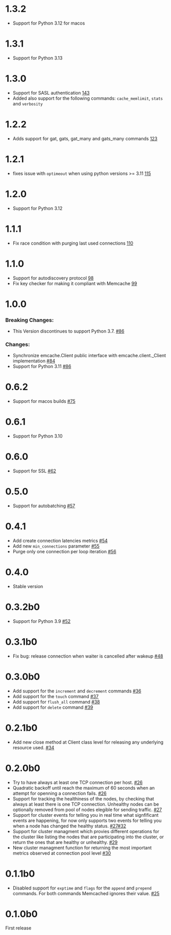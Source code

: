 1.3.2
================
- Support for Python 3.12 for macos

1.3.1
================
- Support for Python 3.13

1.3.0
================
- Support for SASL authentication [143](https://github.com/emcache/emcache/pull/143)
- Added also support for the following commands: `cache_memlimit`, `stats` and `verbosity`

1.2.2
================
- Adds support for gat, gats, gat_many and gats_many commands [123](https://github.com/emcache/emcache/pull/123)

1.2.1
================
- fixes issue with `optimeout` when using python versions >= 3.11 [115](https://github.com/emcache/emcache/pull/115)

1.2.0
================
- Support for Python 3.12

1.1.1
================
- Fix race condition with purging last used connections [110](https://github.com/emcache/emcache/pull/110)

1.1.0
================
- Support for autodiscovery protocol [98](https://github.com/emcache/emcache/pull/98)
- Fix key checker for making it compliant with Memcache [99](https://github.com/emcache/emcache/pull/99)

1.0.0
================
### Breaking Changes:
- This Version discontinues to support Python 3.7. [#86](https://github.com/emcache/emcache/pull/86)

### Changes:
- Synchronize emcache.Client public interface with emcache.client._Client implementation [#84](https://github.com/emcache/emcache/pull/84)
- Support for Python 3.11 [#86](https://github.com/emcache/emcache/pull/86)

0.6.2
================
- Support for macos builds [#75](https://github.com/emcache/emcache/pull/75)

0.6.1
================
- Support for Python 3.10

0.6.0
================
- Support for SSL [#62](https://github.com/emcache/emcache/pull/62)

0.5.0
================
- Support for autobatching [#57](https://github.com/emcache/emcache/pull/57)

0.4.1
======
- Add create connection latencies metrics [#54](https://github.com/emcache/emcache/pull/54)
- Add new `min_connections` parameter [#55](https://github.com/emcache/emcache/pull/55)
- Purge only one connection per loop iteration [#56](https://github.com/emcache/emcache/pull/56)

0.4.0
==========
- Stable version

0.3.2b0
==========
- Support for Python 3.9 [#52](https://github.com/emcache/emcache/pull/52)

0.3.1b0
==========
- Fix bug: release connection when waiter is cancelled after wakeup [#48](https://github.com/emcache/emcache/issues/48)

0.3.0b0
=======
- Add support for the `increment` and `decrement` commands [#36](https://github.com/emcache/emcache/pull/36)
- Add support for the `touch` command [#37](https://github.com/emcache/emcache/pull/37)
- Add support for `flush_all` command [#38](https://github.com/emcache/emcache/pull/38)
- Add support for `delete` command [#39](https://github.com/emcache/emcache/pull/39)

0.2.1b0
=======
- Add new close method at Client class level for releasing any underlying resource used. [#34](https://github.com/emcache/emcache/pull/34)

0.2.0b0
=======
- Try to have always at least one TCP connection per host. [#26](https://github.com/emcache/emcache/pull/26)
- Quadratic backoff until reach the maximum of 60 seconds when an attempt for openning a connection
  fails. [#26](https://github.com/emcache/emcache/pull/26)
- Support for tracking the healthiness of the nodes, by checking that always at least there is
  one TCP connection. Unhealthy nodes can be optionally removed from pool of nodes elegible for sending
  traffic. [#27](https://github.com/emcache/emcache/pull/27)
- Support for cluster events for telling you in real time what signfificant events are happening,
  for now only supports two events for telling you when a node has changed the healthy status. [#27](https://github.com/emcache/emcache/pull/27)[#32](https://github.com/emcache/emcache/pull/32)
- Support for cluster managment which provies different operations for the cluster like listing the nodes
  that are participating into the cluster, or return the ones that are healthy or unhealthy. [#29](https://github.com/emcache/emcache/pull/29)
- New cluster managment function for returning the most important metrics observed at connection pool
  level [#30](https://github.com/emcache/emcache/pull/30)

0.1.1b0
=======
- Disabled support for `exptime` and `flags` for the `append` and `prepend` commands. For both commands
  Memcached ignores their value. [#25](https://github.com/emcache/emcache/pull/25)

0.1.0b0
=======
First release
